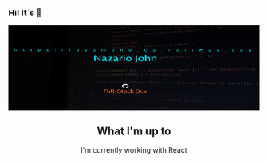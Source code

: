 ### Hi! It´s 👋

<div align="center">

  <img align="center" alt="" width="700px" height="170px" src="baner.jpg.png" />

</div>

<div align="center">
<h2> What I'm up to</h2>
  <p>  I'm currently working with React</p>
</div>
<br>
<img src="" height="450">


